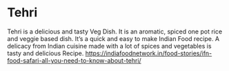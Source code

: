 # Tehri
Tehri is a delicious and tasty Veg Dish. It is an aromatic, spiced one pot rice and veggie based dish. It’s a quick and easy to make Indian Food recipe. A delicacy from Indian cuisine made with a lot of spices and vegetables is tasty and delicious Recipe. https://indiafoodnetwork.in/food-stories/ifn-food-safari-all-you-need-to-know-about-tehri/
